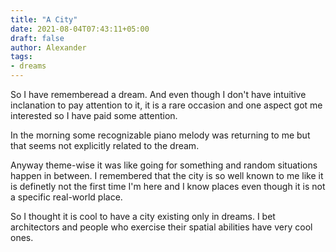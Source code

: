 ```yaml
---
title: "A City"
date: 2021-08-04T07:43:11+05:00
draft: false
author: Alexander
tags:
- dreams
---
```


So I have rememberead a dream. And even though I don't have intuitive inclanation to pay attention to it, it is a rare occasion and one aspect got me interested so I have paid some attention.

In the morning some recognizable piano melody was returning to me but that seems not explicitly related to the dream.

Anyway theme-wise it was like going for something and random situations happen in between.
I remembered that the city is so well known to me like it is definetly not the first time I'm here and I know places even though it is not a specific real-world place.

So I thought it is cool to have a city existing only in dreams.
I bet architectors and people who exercise their spatial abilities have very cool ones.
